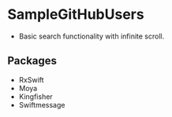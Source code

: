 # SampleGitHubUsers
- Basic search functionality with infinite scroll.
## Packages
- RxSwift
- Moya
- Kingfisher
- Swiftmessage
